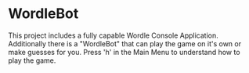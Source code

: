 # WordleBot
This project includes a fully capable Wordle Console Application. Additionally there is a "WordleBot" that can play the game on it's own or make guesses for you. Press 'h' in the Main Menu to understand how to play the game.
